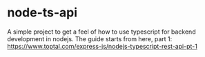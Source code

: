 # node-ts-api
A simple project to get a feel of how to use typescript
for backend development in nodejs.
The guide starts from here, part 1: https://www.toptal.com/express-js/nodejs-typescript-rest-api-pt-1

